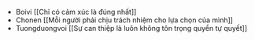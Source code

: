 - Boivi [[Chỉ có cảm xúc là đúng nhất]]
- Chonen [[Mỗi người phải chịu trách nhiệm cho lựa chọn của mình]]
- Tuongduongvoi [[Sự can thiệp là luôn không tôn trọng quyền tự quyết]]
